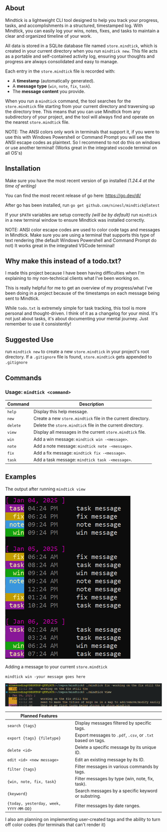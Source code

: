 ## About

Mindtick is a lightweight CLI tool designed to help you track your progress, tasks, and accomplishments in a structured, timestamped log. With Mindtick, you can easily log your wins, notes, fixes, and tasks to maintain a clear and organized timeline of your work.

All data is stored in a SQLite database file named `store.mindtick`, which is created in your current directory when you run `mindtick new`. This file acts as a portable and self-contained activity log, ensuring your thoughts and progress are always consolidated and easy to manage.

Each entry in the `store.mindtick` file is recorded with:
- A **timestamp** (automatically generated).
- A **message type** (`win`, `note`, `fix`, `task`).
- The **message content** you provide.

When you run a `mindtick` command, the tool searches for the `store.mindtick` file starting from your current directory and traversing up the directory tree. This means that you can use Mindtick from any subdirectory of your project, and the tool will always find and operate on the nearest `store.mindtick` file.

NOTE: The ANSI colors only work in terminals that support it, if you were to use this with Windows Powershell or Command Prompt you will see the ANSI escape codes as plaintext. So I recommend to not do this on windows or use another terminal! (Works great in the integrated vscode terminal on all OS's)

## Installation

Make sure you have the most recent version of go installed *(1.24.4 at the time of writing)*

You can find the most recent release of go here: https://go.dev/dl/

After go has been installed, run `go get github.com/ninesl/mindtick@latest`

If your `$PATH` variables are setup correctly *(will be by default)* run `mindtick` in a new terminal window to ensure Mindtick was installed correctly.

NOTE: ANSI color escape codes are used to color code tags and messages in Mindtick. Make sure you are using a terminal that supports this type of text rendering (the default Windows Powershell and Command Prompt do not) It works great in the integrated VSCode terminal!

## Why make this instead of a todo.txt?

I made this project because I have been having difficulties when I'm explaining to my non-technical clients what I've been working on.

This is really helpful for me to get an overview of my progress/what I've been doing in a project because of the timestamps on each message being sent to Mindtick. 

While `todo.txt` is extremely simple for task tracking, this tool is more personal and thought-driven. I think of it as a changelog for your mind. It's not just about tasks, it's about documenting your mental journey. Just remember to use it consistently!

## Suggested Use

run `mindtick new` to create a new `store.mindtick` in your project's root directory. If a `.gitignore` file is found, `store.mindtick` gets appended to `.gitignore`


## Commands

### Usage: `mindtick <command>`

| Command   | Description                                         |
|-----------|-----------------------------------------------------|
| `help`    | Display this help message.                         |
| `new`     | Create a new `store.mindtick` file in the current directory. |
| `delete`  | Delete the `store.mindtick` file in the current directory. |
| `view`    | Display all messages in the current `store.mindtick` file. |
| `win`     | Add a win message: `mindtick win -<message>`.      |
| `note`    | Add a note message: `mindtick note -<message>`.    |
| `fix`     | Add a fix message: `mindtick fix -<message>`.      |
| `task`    | Add a task message: `mindtick task -<message>`.    |

## Examples

The output after running `mindtick view`

![example mindtick view](readme_assets/view.png)

Adding a message to your current `store.mindtick`

`mindtick win -your message goes here`

![example adding fix tag msg](readme_assets/addingmsg.png)

| Planned Features                              |                                                |
|--------------------------------------|------------------------------------------------------------|
| `search {tags}`                      | Display messages filtered by specific tags.                |
| `export {tags} {filetype}`           | Export messages to `.pdf`, `.csv`, or `.txt` based on tags. |
| `delete <id>`                        | Delete a specific message by its unique ID.                |
| `edit <id> <new message>`            | Edit an existing message by its ID.                        |
| `filter {tags}`                      | Filter messages in various commands by tags.               |
| `{win, note, fix, task}`             | Filter messages by type (win, note, fix, task).            |
| `{keyword}`                          | Search messages by a specific keyword or substring.        |
| `{today, yesterday, week, YYYY-MM-DD}` | Filter messages by date ranges.                           |

I also am planning on implementing user-created tags and the ability to turn off color codes (for terminals that can't render it)
